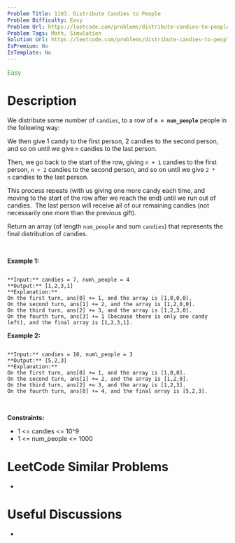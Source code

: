 ```yaml
---
Problem Title: 1103. Distribute Candies to People
Problem Difficulty: Easy
Problem Url: https://leetcode.com/problems/distribute-candies-to-people/
Problem Tags: Math, Simulation
Solution Url: https://leetcode.com/problems/distribute-candies-to-people/solution/
IsPremium: No
IsTemplate: No
---
```


<span style="color: rgb(67, 160, 71);">Easy</span>

# Description

We distribute some number of `candies`, to a row of **`n = num_people`** people in the following way:


We then give 1 candy to the first person, 2 candies to the second person, and so on until we give `n` candies to the last person.


Then, we go back to the start of the row, giving `n + 1` candies to the first person, `n + 2` candies to the second person, and so on until we give `2 * n` candies to the last person.


This process repeats (with us giving one more candy each time, and moving to the start of the row after we reach the end) until we run out of candies.  The last person will receive all of our remaining candies (not necessarily one more than the previous gift).


Return an array (of length `num_people` and sum `candies`) that represents the final distribution of candies.


 


**Example 1:**



```

**Input:** candies = 7, num\_people = 4
**Output:** [1,2,3,1]
**Explanation:**
On the first turn, ans[0] += 1, and the array is [1,0,0,0].
On the second turn, ans[1] += 2, and the array is [1,2,0,0].
On the third turn, ans[2] += 3, and the array is [1,2,3,0].
On the fourth turn, ans[3] += 1 (because there is only one candy left), and the final array is [1,2,3,1].

```

**Example 2:**



```

**Input:** candies = 10, num\_people = 3
**Output:** [5,2,3]
**Explanation:** 
On the first turn, ans[0] += 1, and the array is [1,0,0].
On the second turn, ans[1] += 2, and the array is [1,2,0].
On the third turn, ans[2] += 3, and the array is [1,2,3].
On the fourth turn, ans[0] += 4, and the final array is [5,2,3].

```

 


**Constraints:**


* 1 <= candies <= 10^9
* 1 <= num\_people <= 1000




# LeetCode Similar Problems

- []()

# Useful Discussions

- []()
